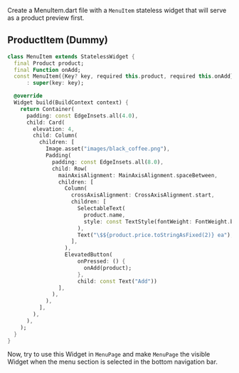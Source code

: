 Create a MenuItem.dart file with a `MenuItem` stateless widget that will serve as a product preview first.

## ProductItem (Dummy)

```dart
class MenuItem extends StatelessWidget {
  final Product product;
  final Function onAdd;
  const MenuItem({Key? key, required this.product, required this.onAdd})
      : super(key: key);

  @override
  Widget build(BuildContext context) {
    return Container(
      padding: const EdgeInsets.all(4.0),
      child: Card(
        elevation: 4,
        child: Column(
          children: [
            Image.asset("images/black_coffee.png"),
            Padding(
              padding: const EdgeInsets.all(8.0),
              child: Row(
                mainAxisAlignment: MainAxisAlignment.spaceBetween,
                children: [
                  Column(
                    crossAxisAlignment: CrossAxisAlignment.start,
                    children: [
                      SelectableText(
                        product.name,
                        style: const TextStyle(fontWeight: FontWeight.bold),
                      ),
                      Text("\$${product.price.toStringAsFixed(2)} ea"),
                    ],
                  ),
                  ElevatedButton(
                      onPressed: () {
                        onAdd(product);
                      },
                      child: const Text("Add"))
                ],
              ),
            ),
          ],
        ),
      ),
    );
  }
}
```

Now, try to use this Widget in `MenuPage` and make `MenuPage` the visible Widget when the menu section is selected in the bottom navigation bar.
